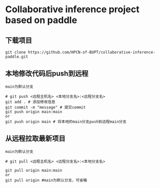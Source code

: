 # Collaborative inference project based on paddle

## 下载项目

```=shell
git clone https://github.com/HPCN-of-BUPT/collaborative-inference-paddle.git
```

## 本地修改代码后push到远程
`main为默认分支`

```=shell
# git push <远程主机名> <本地分支名>:<远程分支名>
git add . # 添加修改信息
git commit -m "message" # 提交commit
git push origin main:main
or
git push origin main # 将本地的main分支push到远程main分支

```

## 从远程拉取最新项目
`main为默认分支`
```=shell
# git pull <远程主机名> <远程分支名>:<本地分支名>

git pull origin main:main
or
git pull origin #main为默认分支，可省略
```
